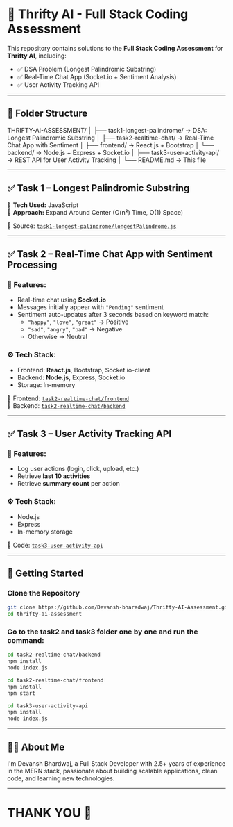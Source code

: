 # 🧠 Thrifty AI - Full Stack Coding Assessment

This repository contains solutions to the **Full Stack Coding Assessment** for **Thrifty AI**, including:

- ✅ DSA Problem (Longest Palindromic Substring)
- ✅ Real-Time Chat App (Socket.io + Sentiment Analysis)
- ✅ User Activity Tracking API

---

## 📁 Folder Structure

THRIFTY-AI-ASSESSMENT/
│
├── task1-longest-palindrome/ → DSA: Longest Palindromic Substring
│
├── task2-realtime-chat/ → Real-Time Chat App with Sentiment
│ ├── frontend/ → React.js + Bootstrap
│ └── backend/ → Node.js + Express + Socket.io
│
├── task3-user-activity-api/ → REST API for User Activity Tracking
│
└── README.md → This file


---

## ✅ Task 1 – Longest Palindromic Substring

🔸 **Tech Used:** JavaScript  
🔸 **Approach:** Expand Around Center (O(n²) Time, O(1) Space)

📂 Source: [`task1-longest-palindrome/longestPalindrome.js`](./task1-longest-palindrome/longestPalindrome.js)

---

## ✅ Task 2 – Real-Time Chat App with Sentiment Processing

### 🧩 Features:
- Real-time chat using **Socket.io**
- Messages initially appear with `"Pending"` sentiment
- Sentiment auto-updates after 3 seconds based on keyword match:
  - `"happy"`, `"love"`, `"great"` → Positive
  - `"sad"`, `"angry"`, `"bad"` → Negative
  - Otherwise → Neutral

### ⚙️ Tech Stack:
- Frontend: **React.js**, Bootstrap, Socket.io-client
- Backend: **Node.js**, Express, Socket.io
- Storage: In-memory

📂 Frontend: [`task2-realtime-chat/frontend`](./task2-realtime-chat/frontend)  
📂 Backend: [`task2-realtime-chat/backend`](./task2-realtime-chat/backend)

---

## ✅ Task 3 – User Activity Tracking API

### 🧩 Features:
- Log user actions (login, click, upload, etc.)
- Retrieve **last 10 activities**
- Retrieve **summary count** per action

### ⚙️ Tech Stack:
- Node.js
- Express
- In-memory storage

📂 Code: [`task3-user-activity-api`](./task3-user-activity-api)

---

## 🚀 Getting Started

### Clone the Repository

```bash
git clone https://github.com/Devansh-bharadwaj/Thrifty-AI-Assessment.git
cd thrifty-ai-assessment
```
### Go to the task2 and task3 folder one by one and run the command:

```bash
cd task2-realtime-chat/backend
npm install
node index.js

cd task2-realtime-chat/frontend
npm install
npm start

cd task3-user-activity-api
npm install
node index.js
```

---

## 🙋‍♂️ About Me
I'm Devansh Bhardwaj, a Full Stack Developer with 2.5+ years of experience in the MERN stack, passionate about building scalable applications, clean code, and learning new technologies.

---

# THANK YOU 🙏
